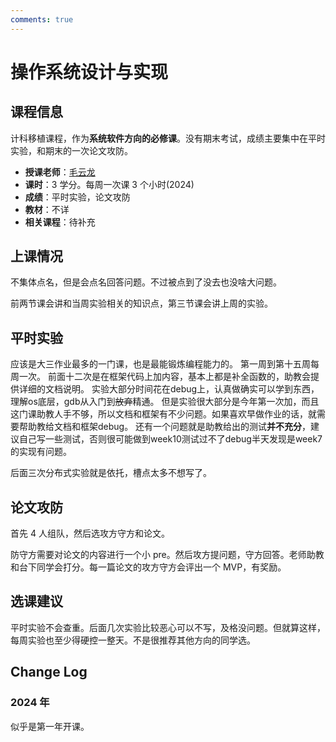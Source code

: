 ```yaml
---
comments: true
---
```


# 操作系统设计与实现

## 课程信息

计科移植课程，作为**系统软件方向的必修课**。没有期末考试，成绩主要集中在平时实验，和期末的一次论文攻防。

- **授课老师**：[毛云龙](https://ylmao.github.io/)
- **课时**：3 学分。每周一次课 3 个小时(2024)
- **成绩**：平时实验，论文攻防
- **教材**：不详
- **相关课程**：待补充

## 上课情况

不集体点名，但是会点名回答问题。不过被点到了没去也没啥大问题。

前两节课会讲和当周实验相关的知识点，第三节课会讲上周的实验。

## 平时实验

应该是大三作业最多的一门课，也是最能锻炼编程能力的。
第一周到第十五周每周一次。
前面十二次是在框架代码上加内容，基本上都是补全函数的，助教会提供详细的文档说明。
实验大部分时间花在debug上，认真做确实可以学到东西，理解os底层，gdb从入门到~~放弃~~精通。
但是实验很大部分是今年第一次加，而且这门课助教人手不够，所以文档和框架有不少问题。如果喜欢早做作业的话，就需要帮助教给文档和框架debug。
还有一个问题就是助教给出的测试**并不充分**，建议自己写一些测试，否则很可能做到week10测试过不了debug半天发现是week7的实现有问题。

后面三次分布式实验就是依托，槽点太多不想写了。

## 论文攻防

首先 4 人组队，然后选攻方守方和论文。

防守方需要对论文的内容进行一个小 pre。然后攻方提问题，守方回答。老师助教和台下同学会打分。每一篇论文的攻方守方会评出一个 MVP，有奖励。

## 选课建议

平时实验不会查重。后面几次实验比较恶心可以不写，及格没问题。但就算这样，每周实验也至少得硬控一整天。不是很推荐其他方向的同学选。

## Change Log

### 2024 年

似乎是第一年开课。

